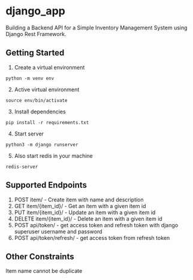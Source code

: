 # django_app
Building a Backend API for a Simple Inventory Management System using Django Rest Framework.

## Getting Started

1. Create a virtual environment
```shell
python -m venv env
```
2. Active virtual environment
```shell
source env/bin/activate
```
3. Install dependencies
```shell
pip install -r requirements.txt
```
4. Start server
```shell
python3 -m django runserver
```
5. Also start redis in your machine
```shell
redis-server
```

## Supported Endpoints

1. POST item/ - Create item with name and description
2. GET item/{item_id}/ - Get an item with a given item id
3. PUT item/{item_id}/ - Update an item with a given item id
4. DELETE item/{item_id}/ - Delete an item with a given item id
5. POST api/token/ - get access token and refresh token with django superuser username and password
6. POST api/token/refresh/ - get access token from refresh token

## Other Constraints
Item name cannot be duplicate
